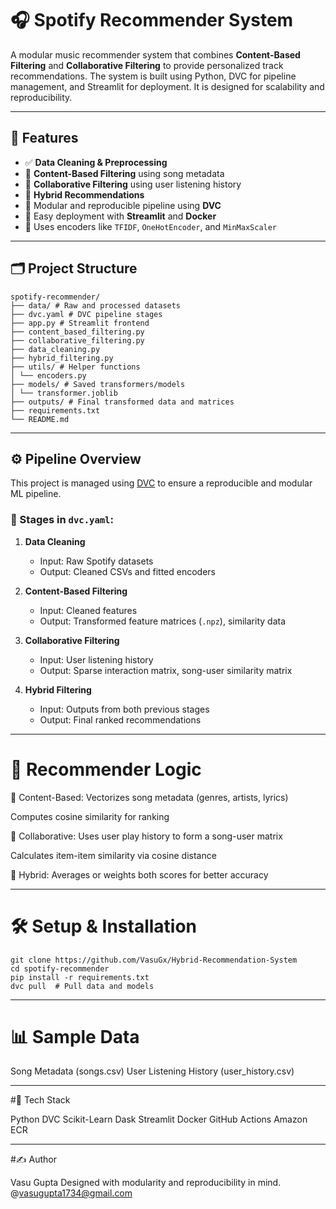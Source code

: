 # 🎧 Spotify Recommender System

A modular music recommender system that combines **Content-Based Filtering** and **Collaborative Filtering** to provide personalized track recommendations. The system is built using Python, DVC for pipeline management, and Streamlit for deployment. It is designed for scalability and reproducibility.

---

## 📌 Features

- ✅ **Data Cleaning & Preprocessing**
- 🎯 **Content-Based Filtering** using song metadata
- 👥 **Collaborative Filtering** using user listening history
- 🔀 **Hybrid Recommendations**
- 🧪 Modular and reproducible pipeline using **DVC**
- 🧱 Easy deployment with **Streamlit** and **Docker**
- 🧠 Uses encoders like `TFIDF`, `OneHotEncoder`, and `MinMaxScaler`

---

## 🗂️ Project Structure

```
spotify-recommender/
├── data/ # Raw and processed datasets
├── dvc.yaml # DVC pipeline stages
├── app.py # Streamlit frontend
├── content_based_filtering.py
├── collaborative_filtering.py
├── data_cleaning.py
├── hybrid_filtering.py
├── utils/ # Helper functions
│ └── encoders.py
├── models/ # Saved transformers/models
│ └── transformer.joblib
├── outputs/ # Final transformed data and matrices
├── requirements.txt
└── README.md
```


---

## ⚙️ Pipeline Overview

This project is managed using [DVC](https://dvc.org/) to ensure a reproducible and modular ML pipeline.

### 🔹 Stages in `dvc.yaml`:

1. **Data Cleaning**
   - Input: Raw Spotify datasets
   - Output: Cleaned CSVs and fitted encoders

2. **Content-Based Filtering**
   - Input: Cleaned features
   - Output: Transformed feature matrices (`.npz`), similarity data

3. **Collaborative Filtering**
   - Input: User listening history
   - Output: Sparse interaction matrix, song-user similarity matrix

4. **Hybrid Filtering**
   - Input: Outputs from both previous stages
   - Output: Final ranked recommendations

---

# 🧠 Recommender Logic
📌 Content-Based:
Vectorizes song metadata (genres, artists, lyrics)

Computes cosine similarity for ranking

📌 Collaborative:
Uses user play history to form a song-user matrix

Calculates item-item similarity via cosine distance

🔄 Hybrid:
Averages or weights both scores for better accuracy

---
# 🛠️ Setup & Installation

```
git clone https://github.com/VasuGx/Hybrid-Recommendation-System
cd spotify-recommender
pip install -r requirements.txt
dvc pull  # Pull data and models
```

---

# 📊 Sample Data

Song Metadata (songs.csv)
User Listening History (user_history.csv)

---

#🧩 Tech Stack

Python
DVC
Scikit-Learn
Dask
Streamlit
Docker
GitHub Actions
Amazon ECR 

---

#✍️ Author

Vasu Gupta
Designed with modularity and reproducibility in mind.
@vasugupta1734@gmail.com

